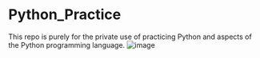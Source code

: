 # Python_Practice
This repo is purely for the private use of practicing Python and aspects of the Python programming language.
![image](https://github.com/rsieber2002/Python_Practice/assets/152230717/923b35f4-41f9-4ea0-b678-c51514a0e6dd)
